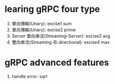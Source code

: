 # learing gRPC four type

1. 單向傳輸(Unary): excise1 sum
2. 單向傳輸(Unary): excise2 prime
3. Server 單向串流(Streaming-Server): excise3 avg
4. 雙向串流(Streaming-Bi directional): excise4 max


# gRPC advanced features
1. handle error: sqrt